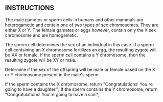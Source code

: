 ## INSTRUCTIONS

The male gametes or sperm cells in humans and other mammals are heterogametic and contain one of two types of sex chromosomes. 
They are either X or Y. The female gametes or eggs however, contain only the X sex chromosome and are homogametic.

The sperm cell determines the sex of an individual in this case. If a sperm cell containing an X chromosome fertilizes an egg, the resulting zygote will be XX or female. 
If the sperm cell contains a Y chromosome, then the resulting zygote will be XY or male.

Determine if the sex of the offspring will be male or female based on the X or Y chromosome present in the male's sperm.

If the sperm contains the X chromosome, return "Congratulations! You're going to have a daughter."; 
If the sperm contains the Y chromosome, return "Congratulations! You're going to have a son.";